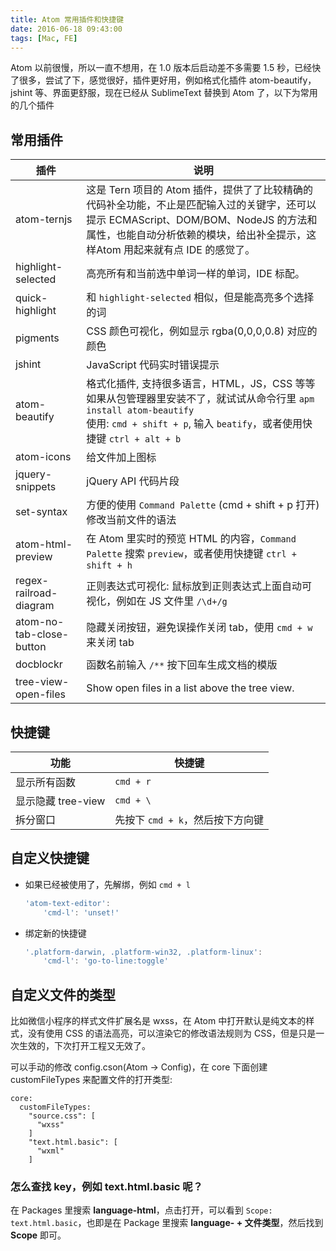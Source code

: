 ```yaml
---
title: Atom 常用插件和快捷键
date: 2016-06-18 09:43:00
tags: [Mac, FE]
---
```


Atom 以前很慢，所以一直不想用，在 1.0 版本后启动差不多需要 1.5 秒，已经快了很多，尝试了下，感觉很好，插件更好用，例如格式化插件 atom-beautify，jshint 等、界面更舒服，现在已经从 SublimeText 替换到 Atom 了，以下为常用的几个插件

<!--more-->

## 常用插件

| 插件                       | 说明                                       |
| ------------------------ | ---------------------------------------- |
| atom-ternjs              | 这是 Tern 项目的 Atom 插件，提供了了比较精确的代码补全功能，不止是匹配输入过的关键字，还可以提示 ECMAScript、DOM/BOM、NodeJS 的方法和属性，也能自动分析依赖的模块，给出补全提示，这样Atom 用起来就有点 IDE 的感觉了。 |
| highlight-selected       | 高亮所有和当前选中单词一样的单词，IDE 标配。                 |
| quick-highlight          | 和 `highlight-selected` 相似，但是能高亮多个选择的词    |
| pigments                 | CSS 颜色可视化，例如显示 rgba(0,0,0,0.8) 对应的颜色     |
| jshint                   | JavaScript 代码实时错误提示                      |
| atom-beautify            | 格式化插件, 支持很多语言，HTML，JS，CSS 等等<br>如果从包管理器里安装不了，就试试从命令行里 `apm install atom-beautify`<br>使用: `cmd + shift + p`, 输入 `beatify`，或者使用快捷键 `ctrl + alt + b` |
| atom-icons               | 给文件加上图标                                  |
| jquery-snippets          | jQuery API 代码片段                          |
| set-syntax               | 方便的使用 `Command Palette` (cmd + shift + p 打开) 修改当前文件的语法 |
| atom-html-preview        | 在 Atom 里实时的预览 HTML 的内容，`Command Palette` 搜索 `preview`，或者使用快捷键 `ctrl + shift + h` |
| regex-railroad-diagram   | 正则表达式可视化: 鼠标放到正则表达式上面自动可视化，例如在 JS 文件里 `/\d+/g` |
| atom-no-tab-close-button | 隐藏关闭按钮，避免误操作关闭 tab，使用 `cmd + w` 来关闭 tab  |
| docblockr                | 函数名前输入 `/**` 按下回车生成文档的模版                 |
| tree-view-open-files     | Show open files in a list above the tree view. |

## 快捷键

| 功能             | 快捷键                   |
| -------------- | --------------------- |
| 显示所有函数         | `cmd + r`             |
| 显示隐藏 tree-view | `cmd + \`             |
| 拆分窗口           | 先按下 `cmd + k`，然后按下方向键 |

## 自定义快捷键

* 如果已经被使用了，先解绑，例如 `cmd + l`

    ```js
    'atom-text-editor':
        'cmd-l': 'unset!'
    ```
* 绑定新的快捷键

    ```js
    '.platform-darwin, .platform-win32, .platform-linux':
        'cmd-l': 'go-to-line:toggle'
    ```

## 自定义文件的类型

比如微信小程序的样式文件扩展名是 wxss，在 Atom 中打开默认是纯文本的样式，没有使用 CSS 的语法高亮，可以渲染它的修改语法规则为 CSS，但是只是一次生效的，下次打开工程又无效了。

可以手动的修改 config.cson(Atom -> Config)，在 core 下面创建 customFileTypes 来配置文件的打开类型:

```properties
core:
  customFileTypes:
    "source.css": [
      "wxss"
    ]
    "text.html.basic": [
      "wxml"
    ]
```

### 怎么查找 key，例如 text.html.basic 呢？

在 Packages 里搜索 **language-html**，点击打开，可以看到 `Scope: text.html.basic`，也即是在 Package 里搜索 **language- + 文件类型**，然后找到 **Scope** 即可。